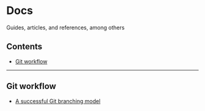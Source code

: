 # Docs
Guides, articles, and references, among others

## Contents

- [Git workflow](#git-workflow)
------------------------------------------------------------------------------
## Git workflow
- [A successful Git branching model](https://nvie.com/posts/a-successful-git-branching-model/)
